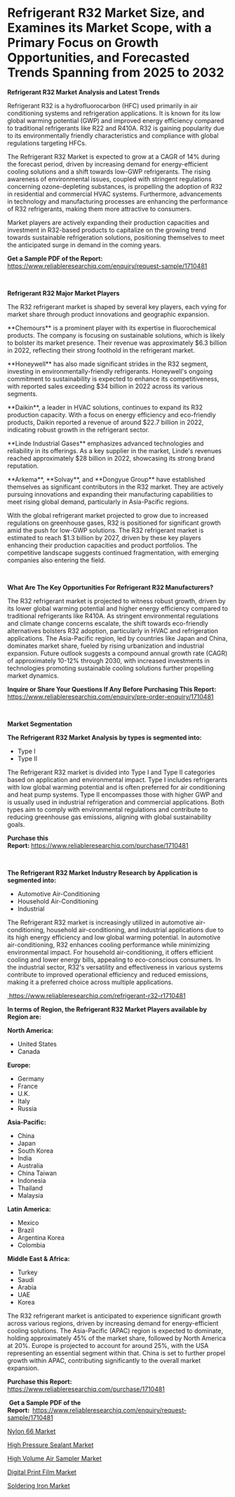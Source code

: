 <p><h1>Refrigerant R32 Market Size, and Examines its Market Scope, with a Primary Focus on Growth Opportunities, and Forecasted Trends Spanning from 2025 to 2032</h1></p><p><strong>Refrigerant R32 Market Analysis and Latest Trends</strong></p>
<p><p>Refrigerant R32 is a hydrofluorocarbon (HFC) used primarily in air conditioning systems and refrigeration applications. It is known for its low global warming potential (GWP) and improved energy efficiency compared to traditional refrigerants like R22 and R410A. R32 is gaining popularity due to its environmentally friendly characteristics and compliance with global regulations targeting HFCs.</p><p>The Refrigerant R32 Market is expected to grow at a CAGR of 14% during the forecast period, driven by increasing demand for energy-efficient cooling solutions and a shift towards low-GWP refrigerants. The rising awareness of environmental issues, coupled with stringent regulations concerning ozone-depleting substances, is propelling the adoption of R32 in residential and commercial HVAC systems. Furthermore, advancements in technology and manufacturing processes are enhancing the performance of R32 refrigerants, making them more attractive to consumers. </p><p>Market players are actively expanding their production capacities and investment in R32-based products to capitalize on the growing trend towards sustainable refrigeration solutions, positioning themselves to meet the anticipated surge in demand in the coming years.</p></p>
<p><strong>Get a Sample PDF of the Report:&nbsp;</strong> <a href="https://www.reliableresearchiq.com/enquiry/request-sample/1710481?utm_campaign=1877&utm_medium=2&utm_source=Github&utm_content=ia&utm_term=01042025&utm_id=refrigerant-r32">https://www.reliableresearchiq.com/enquiry/request-sample/1710481</a></p>
<p>&nbsp;</p>
<p><strong>Refrigerant R32 Major Market Players</strong></p>
<p><p>The R32 refrigerant market is shaped by several key players, each vying for market share through product innovations and geographic expansion. </p><p>**Chemours** is a prominent player with its expertise in fluorochemical products. The company is focusing on sustainable solutions, which is likely to bolster its market presence. Their revenue was approximately $6.3 billion in 2022, reflecting their strong foothold in the refrigerant market.</p><p>**Honeywell** has also made significant strides in the R32 segment, investing in environmentally-friendly refrigerants. Honeywell's ongoing commitment to sustainability is expected to enhance its competitiveness, with reported sales exceeding $34 billion in 2022 across its various segments.</p><p>**Daikin**, a leader in HVAC solutions, continues to expand its R32 production capacity. With a focus on energy efficiency and eco-friendly products, Daikin reported a revenue of around $22.7 billion in 2022, indicating robust growth in the refrigerant sector.</p><p>**Linde Industrial Gases** emphasizes advanced technologies and reliability in its offerings. As a key supplier in the market, Linde's revenues reached approximately $28 billion in 2022, showcasing its strong brand reputation.</p><p>**Arkema**, **Solvay**, and **Dongyue Group** have established themselves as significant contributors in the R32 market. They are actively pursuing innovations and expanding their manufacturing capabilities to meet rising global demand, particularly in Asia-Pacific regions.</p><p>With the global refrigerant market projected to grow due to increased regulations on greenhouse gases, R32 is positioned for significant growth amid the push for low-GWP solutions. The R32 refrigerant market is estimated to reach $1.3 billion by 2027, driven by these key players enhancing their production capacities and product portfolios. The competitive landscape suggests continued fragmentation, with emerging companies also entering the field.</p></p>
<p>&nbsp;</p>
<p><strong>What Are The Key Opportunities For Refrigerant R32 Manufacturers?</strong></p>
<p><p>The R32 refrigerant market is projected to witness robust growth, driven by its lower global warming potential and higher energy efficiency compared to traditional refrigerants like R410A. As stringent environmental regulations and climate change concerns escalate, the shift towards eco-friendly alternatives bolsters R32 adoption, particularly in HVAC and refrigeration applications. The Asia-Pacific region, led by countries like Japan and China, dominates market share, fueled by rising urbanization and industrial expansion. Future outlook suggests a compound annual growth rate (CAGR) of approximately 10-12% through 2030, with increased investments in technologies promoting sustainable cooling solutions further propelling market dynamics.</p></p>
<p><strong>Inquire or Share Your Questions If Any Before Purchasing This Report:</strong> <a href="https://www.reliableresearchiq.com/enquiry/pre-order-enquiry/1710481?utm_campaign=1877&utm_medium=2&utm_source=Github&utm_content=ia&utm_term=01042025&utm_id=refrigerant-r32">https://www.reliableresearchiq.com/enquiry/pre-order-enquiry/1710481</a></p>
<p>&nbsp;</p>
<p><strong>Market Segmentation</strong></p>
<p><strong>The Refrigerant R32 Market Analysis by types is segmented into:</strong></p>
<p><ul><li>Type I</li><li>Type II</li></ul></p>
<p><p>The Refrigerant R32 market is divided into Type I and Type II categories based on application and environmental impact. Type I includes refrigerants with low global warming potential and is often preferred for air conditioning and heat pump systems. Type II encompasses those with higher GWP and is usually used in industrial refrigeration and commercial applications. Both types aim to comply with environmental regulations and contribute to reducing greenhouse gas emissions, aligning with global sustainability goals.</p></p>
<p><strong>Purchase this Report:&nbsp;</strong><a href="https://www.reliableresearchiq.com/purchase/1710481?utm_campaign=1877&utm_medium=2&utm_source=Github&utm_content=ia&utm_term=01042025&utm_id=refrigerant-r32">https://www.reliableresearchiq.com/purchase/1710481</a></p>
<p>&nbsp;</p>
<p><strong>The Refrigerant R32 Market Industry Research by Application is segmented into:</strong></p>
<p><ul><li>Automotive Air-Conditioning</li><li>Household Air-Conditioning</li><li>Industrial</li></ul></p>
<p><p>The Refrigerant R32 market is increasingly utilized in automotive air-conditioning, household air-conditioning, and industrial applications due to its high energy efficiency and low global warming potential. In automotive air-conditioning, R32 enhances cooling performance while minimizing environmental impact. For household air-conditioning, it offers efficient cooling and lower energy bills, appealing to eco-conscious consumers. In the industrial sector, R32's versatility and effectiveness in various systems contribute to improved operational efficiency and reduced emissions, making it a preferred choice across multiple applications.</p></p>
<p><a href="https://www.reliableresearchiq.com/refrigerant-r32-r1710481?utm_campaign=1877&utm_medium=2&utm_source=Github&utm_content=ia&utm_term=01042025&utm_id=refrigerant-r32">&nbsp;https://www.reliableresearchiq.com/refrigerant-r32-r1710481</a></p>
<p><strong>In terms of Region, the Refrigerant R32 Market Players available by Region are:</strong></p>
<p>
    <p> <strong> North America: </strong>
        <ul>
            <li>United States</li>
            <li>Canada</li>
        </ul>
        </p> 
    <p> <strong> Europe: </strong>
        <ul>
            <li>Germany</li>
            <li>France</li>
            <li>U.K.</li>
            <li>Italy</li>
            <li>Russia</li>
        </ul>
        </p> 
    <p> <strong> Asia-Pacific: </strong>
        <ul>
            <li>China</li>
            <li>Japan</li>
            <li>South Korea</li>
            <li>India</li>
            <li>Australia</li>
            <li>China Taiwan</li>
            <li>Indonesia</li>
            <li>Thailand</li>
            <li>Malaysia</li>
        </ul>
        </p> 
    <p> <strong> Latin America: </strong>
        <ul>
            <li>Mexico</li>
            <li>Brazil</li>
            <li>Argentina Korea</li>
            <li>Colombia</li>
        </ul>
        </p> 
    <p> <strong> Middle East & Africa: </strong>
        <ul>
            <li>Turkey</li>
            <li>Saudi</li>
            <li>Arabia</li>
            <li>UAE</li>
            <li>Korea</li>
        </ul>
    </p>
    </p>
<p><p>The R32 refrigerant market is anticipated to experience significant growth across various regions, driven by increasing demand for energy-efficient cooling solutions. The Asia-Pacific (APAC) region is expected to dominate, holding approximately 45% of the market share, followed by North America at 20%. Europe is projected to account for around 25%, with the USA representing an essential segment within that. China is set to further propel growth within APAC, contributing significantly to the overall market expansion.</p></p>
<p><strong>Purchase this Report: </strong><a href="https://www.reliableresearchiq.com/purchase/1710481?utm_campaign=1877&utm_medium=2&utm_source=Github&utm_content=ia&utm_term=01042025&utm_id=refrigerant-r32">https://www.reliableresearchiq.com/purchase/1710481</a></p>
<p>&nbsp;<strong>Get a Sample PDF of the Report:&nbsp;&nbsp;</strong><a href="https://www.reliableresearchiq.com/enquiry/request-sample/1710481?utm_campaign=1877&utm_medium=2&utm_source=Github&utm_content=ia&utm_term=01042025&utm_id=refrigerant-r32">https://www.reliableresearchiq.com/enquiry/request-sample/1710481</a></p>
<p><strong></strong></p>
<p><p><a href="https://github.com/kanetaerkid/Market-Research-Report-List-1/blob/main/nylon-66-market.md?utm_campaign=1877&utm_medium=2&utm_source=Github&utm_content=ia&utm_term=01042025&utm_id=refrigerant-r32">Nylon 66 Market</a></p><p><a href="https://github.com/leoustolja/Market-Research-Report-List-1/blob/main/high-pressure-sealant-market.md?utm_campaign=1877&utm_medium=2&utm_source=Github&utm_content=ia&utm_term=01042025&utm_id=refrigerant-r32">High Pressure Sealant Market</a></p><p><a href="https://github.com/cayposshefin/Market-Research-Report-List-1/blob/main/high-volume-air-sampler-market.md?utm_campaign=1877&utm_medium=2&utm_source=Github&utm_content=ia&utm_term=01042025&utm_id=refrigerant-r32">High Volume Air Sampler Market</a></p><p><a href="https://github.com/busamoleankk/Market-Research-Report-List-1/blob/main/digital-print-film-market.md?utm_campaign=1877&utm_medium=2&utm_source=Github&utm_content=ia&utm_term=01042025&utm_id=refrigerant-r32">Digital Print Film Market</a></p><p><a href="https://github.com/madethkijori/Market-Research-Report-List-1/blob/main/soldering-iron-market.md?utm_campaign=1877&utm_medium=2&utm_source=Github&utm_content=ia&utm_term=01042025&utm_id=refrigerant-r32">Soldering Iron Market</a></p></p>